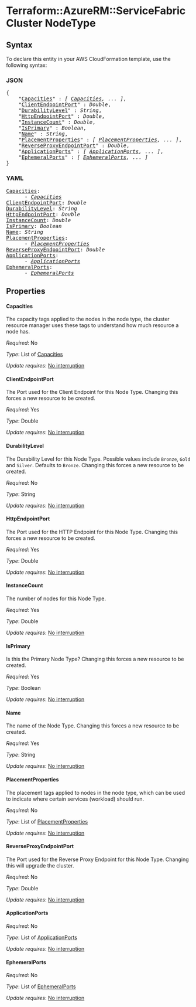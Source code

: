 # Terraform::AzureRM::ServiceFabricCluster NodeType

## Syntax

To declare this entity in your AWS CloudFormation template, use the following syntax:

### JSON

<pre>
{
    "<a href="#capacities" title="Capacities">Capacities</a>" : <i>[ <a href="nodetype-capacities.md">Capacities</a>, ... ]</i>,
    "<a href="#clientendpointport" title="ClientEndpointPort">ClientEndpointPort</a>" : <i>Double</i>,
    "<a href="#durabilitylevel" title="DurabilityLevel">DurabilityLevel</a>" : <i>String</i>,
    "<a href="#httpendpointport" title="HttpEndpointPort">HttpEndpointPort</a>" : <i>Double</i>,
    "<a href="#instancecount" title="InstanceCount">InstanceCount</a>" : <i>Double</i>,
    "<a href="#isprimary" title="IsPrimary">IsPrimary</a>" : <i>Boolean</i>,
    "<a href="#name" title="Name">Name</a>" : <i>String</i>,
    "<a href="#placementproperties" title="PlacementProperties">PlacementProperties</a>" : <i>[ <a href="nodetype-placementproperties.md">PlacementProperties</a>, ... ]</i>,
    "<a href="#reverseproxyendpointport" title="ReverseProxyEndpointPort">ReverseProxyEndpointPort</a>" : <i>Double</i>,
    "<a href="#applicationports" title="ApplicationPorts">ApplicationPorts</a>" : <i>[ <a href="nodetype-applicationports.md">ApplicationPorts</a>, ... ]</i>,
    "<a href="#ephemeralports" title="EphemeralPorts">EphemeralPorts</a>" : <i>[ <a href="nodetype-ephemeralports.md">EphemeralPorts</a>, ... ]</i>
}
</pre>

### YAML

<pre>
<a href="#capacities" title="Capacities">Capacities</a>: <i>
      - <a href="nodetype-capacities.md">Capacities</a></i>
<a href="#clientendpointport" title="ClientEndpointPort">ClientEndpointPort</a>: <i>Double</i>
<a href="#durabilitylevel" title="DurabilityLevel">DurabilityLevel</a>: <i>String</i>
<a href="#httpendpointport" title="HttpEndpointPort">HttpEndpointPort</a>: <i>Double</i>
<a href="#instancecount" title="InstanceCount">InstanceCount</a>: <i>Double</i>
<a href="#isprimary" title="IsPrimary">IsPrimary</a>: <i>Boolean</i>
<a href="#name" title="Name">Name</a>: <i>String</i>
<a href="#placementproperties" title="PlacementProperties">PlacementProperties</a>: <i>
      - <a href="nodetype-placementproperties.md">PlacementProperties</a></i>
<a href="#reverseproxyendpointport" title="ReverseProxyEndpointPort">ReverseProxyEndpointPort</a>: <i>Double</i>
<a href="#applicationports" title="ApplicationPorts">ApplicationPorts</a>: <i>
      - <a href="nodetype-applicationports.md">ApplicationPorts</a></i>
<a href="#ephemeralports" title="EphemeralPorts">EphemeralPorts</a>: <i>
      - <a href="nodetype-ephemeralports.md">EphemeralPorts</a></i>
</pre>

## Properties

#### Capacities

The capacity tags applied to the nodes in the node type, the cluster resource manager uses these tags to understand how much resource a node has.

_Required_: No

_Type_: List of <a href="nodetype-capacities.md">Capacities</a>

_Update requires_: [No interruption](https://docs.aws.amazon.com/AWSCloudFormation/latest/UserGuide/using-cfn-updating-stacks-update-behaviors.html#update-no-interrupt)

#### ClientEndpointPort

The Port used for the Client Endpoint for this Node Type. Changing this forces a new resource to be created.

_Required_: Yes

_Type_: Double

_Update requires_: [No interruption](https://docs.aws.amazon.com/AWSCloudFormation/latest/UserGuide/using-cfn-updating-stacks-update-behaviors.html#update-no-interrupt)

#### DurabilityLevel

The Durability Level for this Node Type. Possible values include `Bronze`, `Gold` and `Silver`. Defaults to `Bronze`. Changing this forces a new resource to be created.

_Required_: No

_Type_: String

_Update requires_: [No interruption](https://docs.aws.amazon.com/AWSCloudFormation/latest/UserGuide/using-cfn-updating-stacks-update-behaviors.html#update-no-interrupt)

#### HttpEndpointPort

The Port used for the HTTP Endpoint for this Node Type. Changing this forces a new resource to be created.

_Required_: Yes

_Type_: Double

_Update requires_: [No interruption](https://docs.aws.amazon.com/AWSCloudFormation/latest/UserGuide/using-cfn-updating-stacks-update-behaviors.html#update-no-interrupt)

#### InstanceCount

The number of nodes for this Node Type.

_Required_: Yes

_Type_: Double

_Update requires_: [No interruption](https://docs.aws.amazon.com/AWSCloudFormation/latest/UserGuide/using-cfn-updating-stacks-update-behaviors.html#update-no-interrupt)

#### IsPrimary

Is this the Primary Node Type? Changing this forces a new resource to be created.

_Required_: Yes

_Type_: Boolean

_Update requires_: [No interruption](https://docs.aws.amazon.com/AWSCloudFormation/latest/UserGuide/using-cfn-updating-stacks-update-behaviors.html#update-no-interrupt)

#### Name

The name of the Node Type. Changing this forces a new resource to be created.

_Required_: Yes

_Type_: String

_Update requires_: [No interruption](https://docs.aws.amazon.com/AWSCloudFormation/latest/UserGuide/using-cfn-updating-stacks-update-behaviors.html#update-no-interrupt)

#### PlacementProperties

The placement tags applied to nodes in the node type, which can be used to indicate where certain services (workload) should run.

_Required_: No

_Type_: List of <a href="nodetype-placementproperties.md">PlacementProperties</a>

_Update requires_: [No interruption](https://docs.aws.amazon.com/AWSCloudFormation/latest/UserGuide/using-cfn-updating-stacks-update-behaviors.html#update-no-interrupt)

#### ReverseProxyEndpointPort

The Port used for the Reverse Proxy Endpoint  for this Node Type. Changing this will upgrade the cluster.

_Required_: No

_Type_: Double

_Update requires_: [No interruption](https://docs.aws.amazon.com/AWSCloudFormation/latest/UserGuide/using-cfn-updating-stacks-update-behaviors.html#update-no-interrupt)

#### ApplicationPorts

_Required_: No

_Type_: List of <a href="nodetype-applicationports.md">ApplicationPorts</a>

_Update requires_: [No interruption](https://docs.aws.amazon.com/AWSCloudFormation/latest/UserGuide/using-cfn-updating-stacks-update-behaviors.html#update-no-interrupt)

#### EphemeralPorts

_Required_: No

_Type_: List of <a href="nodetype-ephemeralports.md">EphemeralPorts</a>

_Update requires_: [No interruption](https://docs.aws.amazon.com/AWSCloudFormation/latest/UserGuide/using-cfn-updating-stacks-update-behaviors.html#update-no-interrupt)

